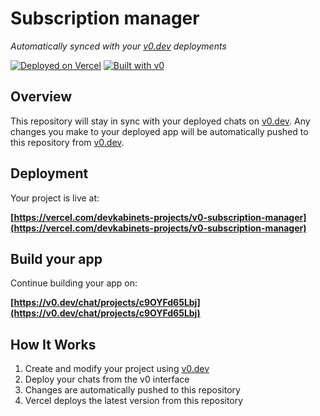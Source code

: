 # Subscription manager

*Automatically synced with your [v0.dev](https://v0.dev) deployments*

[![Deployed on Vercel](https://img.shields.io/badge/Deployed%20on-Vercel-black?style=for-the-badge&logo=vercel)](https://vercel.com/devkabinets-projects/v0-subscription-manager)
[![Built with v0](https://img.shields.io/badge/Built%20with-v0.dev-black?style=for-the-badge)](https://v0.dev/chat/projects/c9OYFd65Lbj)

## Overview

This repository will stay in sync with your deployed chats on [v0.dev](https://v0.dev).
Any changes you make to your deployed app will be automatically pushed to this repository from [v0.dev](https://v0.dev).

## Deployment

Your project is live at:

**[https://vercel.com/devkabinets-projects/v0-subscription-manager](https://vercel.com/devkabinets-projects/v0-subscription-manager)**

## Build your app

Continue building your app on:

**[https://v0.dev/chat/projects/c9OYFd65Lbj](https://v0.dev/chat/projects/c9OYFd65Lbj)**

## How It Works

1. Create and modify your project using [v0.dev](https://v0.dev)
2. Deploy your chats from the v0 interface
3. Changes are automatically pushed to this repository
4. Vercel deploys the latest version from this repository